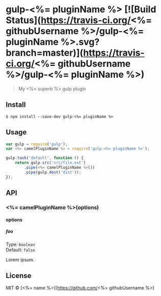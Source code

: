# gulp-<%= pluginName %> [![Build Status](https://travis-ci.org/<%= githubUsername %>/gulp-<%= pluginName %>.svg?branch=master)](https://travis-ci.org/<%= githubUsername %>/gulp-<%= pluginName %>)

> My <%= superb %> gulp plugin


## Install

```
$ npm install --save-dev gulp-<%= pluginName %>
```


## Usage

```js
var gulp = require('gulp');
var <%= camelPluginName %> = require('gulp-<%= pluginName %>');

gulp.task('default', function () {
	return gulp.src('src/file.ext')
		.pipe(<%= camelPluginName %>())
		.pipe(gulp.dest('dist'));
});
```


## API

### <%= camelPluginName %>(options)

#### options

##### foo

Type: `boolean`  
Default: `false`

Lorem ipsum.


## License

MIT © [<%= name %>](https://github.com/<%= githubUsername %>)
